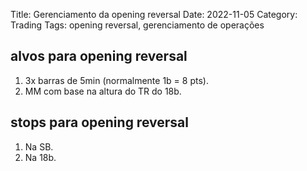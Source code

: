 Title: Gerenciamento da opening reversal
Date: 2022-11-05
Category: Trading
Tags: opening reversal, gerenciamento de operações

## alvos para opening reversal

1. 3x barras de 5min (normalmente 1b = 8 pts).
2. MM com base na altura do TR do 18b.

## stops para opening reversal

1. Na SB.
2.  Na 18b.


